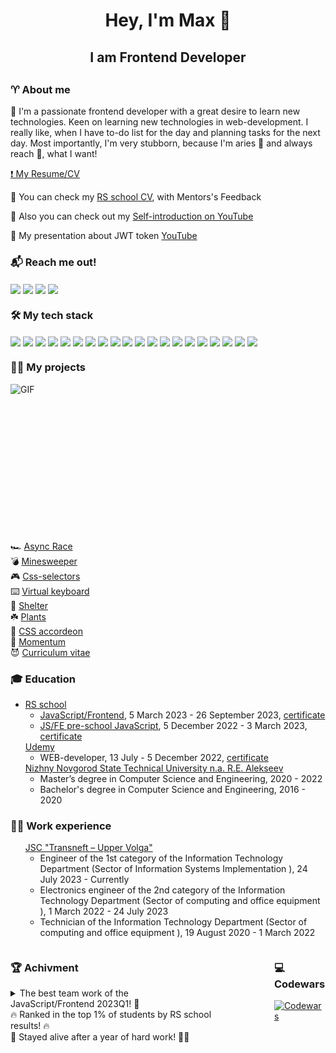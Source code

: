 <h1 align="center"> Hey, I'm Max 👋</h1>

<h2 align="center">I am Frontend Developer<h2>
<h3> ♈ About me </h3>
<p> 🚀 I'm a passionate frontend developer with a great desire to learn new technologies. Keen on learning new technologies in web-development. I really like, when I have to-do list for the day and planning tasks for the next day. Most importantly, I'm very stubborn, because I'm aries 🐏  and always reach 🎯, what I want!
</p>
<p><a href="#">❗  My Resume/CV</a></p>
<p>📎 You can check my <a href="https://app.rs.school/cv/dc9a13fa-8742-4637-9207-40a1b82dfabd">RS school CV</a>, with Mentors's Feedback</p>
<p>🎥 Also you can check out my <a href="https://www.youtube.com/watch?v=kR-WfIrQdHg">Self-introduction on YouTube</a></p>
<p>🎥 My presentation about JWT token <a href="https://www.youtube.com/watch?v=UwAF4peRPuk">YouTube</a></p>

<h3 align="left">📬 Reach me out!</h3>
<p align="left">
<a href="https://t.me/mvpudeev" target="blank"><img align="center" src="https://img.shields.io/badge/Telegram-2CA5E0?style=social&logo=telegram"/></a>
<a href="https://www.linkedin.com/in/maksim-pudeev-9a19a6292" target="blank"><img align="center" src="https://img.shields.io/badge/linkedin-%230077B5.svg?style=social&logo=linkedin"/></a>
<a href="https://discord.com/users/392732673543766016" target="blank"><img align="center" src="https://img.shields.io/badge/Discord-%235865F2.svg?style=social&logo=discord"/></a>
<a href="mailto:maksim.pudeev@gmail.com" target="blank"><img align="center" src="https://img.shields.io/badge/maksim.pudeev@gmail.com-D14836?style=social&logo=gmail"/></a>
</p>

<h3> 🛠️ My tech stack </h3>
<a href="https://www.javascript.com/" target="blank"><img align="center" src="https://img.shields.io/badge/javascript-%23323330.svg?logo=javascript&logoColor=%23F7DF1E"/></a>
<a href="https://www.typescriptlang.org/" target="blank"><img align="center" src="https://img.shields.io/badge/typescript-%23007ACC.svg?logo=typescript&logoColor=white"/></a>
<a href="https://react.dev/" target="blank"><img align="center" src="https://img.shields.io/badge/react-%2320232a.svg?logo=react&logoColor=%2361DAFB"/></a>
<a href="https://redux.js.org/" target="blank"><img align="center" src="https://img.shields.io/badge/redux-%23593d88.svg?logo=redux&logoColor=white"/></a>
<a href="https://www.w3.org/Style/CSS/Overview.en.html" target="blank"><img align="center" src="https://img.shields.io/badge/css3-%231572B6.svg?logo=css3&logoColor=white"/></a>
<a href="https://sass-scss.ru/" target="blank"><img align="center" src="https://img.shields.io/badge/SASS-hotpink.svg?logo=SASS&logoColor=white"/></a>
<a href="https://html.spec.whatwg.org/" target="blank"><img align="center" src="https://img.shields.io/badge/html5-%23E34F26.svg?logo=html5&logoColor=white"/></a>
<a href="https://eslint.org/" target="blank"><img align="center" src="https://img.shields.io/badge/ESLint-4B3263?logo=eslint&logoColor=white"/></a>
<a href="https://git-scm.com/" target="blank"><img align="center" src="https://img.shields.io/badge/git-%23F05033.svg?logo=git&logoColor=white"></a>
<a href="https://github.com/" target="blank"><img align="center" src="https://img.shields.io/badge/github-%23121011.svg?logo=github&logoColor=white"/></a>
<a href="https://vitejs.dev/" target="blank"><img align="center" src="https://img.shields.io/badge/vite-%23646CFF.svg?logo=vite&logoColor=white"/></a>
<a href="https://webpack.js.org/" target="blank"><img align="center" src="https://img.shields.io/badge/webpack-%238DD6F9.svg?logo=webpack&logoColor=black"/></a>
<a href="https://gulpjs.com/" target="blank"><img align="center" src="https://img.shields.io/badge/GULP-%23CF4647.svg?logo=gulp&logoColor=white"/></a>
<a href="https://www.microsoft.com/en-us/sql-server" target="blank"><img align="center" src="https://img.shields.io/badge/Microsoft%20SQL%20Server-CC2927?logo=microsoft%20sql%20server&logoColor=white"/></a>
<a href="https://www.mysql.com/" target="blank"><img align="center" src="https://img.shields.io/badge/mysql-%2300f.svg?logo=mysql&logoColor=white"/></a>
<a href="https://code.visualstudio.com/" target="blank"><img align="center" src="https://img.shields.io/badge/Visual%20Studio%20Code-0078d7.svg?logo=visual-studio-code&logoColor=white"/></a>
<a href="https://www.figma.com/" target="blank"><img align="center" src="https://img.shields.io/badge/figma-%23F24E1E.svg?logo=figma&logoColor=white"/></a>
<a href="https://www.atlassian.com/ru/software/jira" target="blank"><img align="center" src="https://img.shields.io/badge/jira-%230A0FFF.svg?logo=jira&logoColor=white"/></a>
<a href="https://pages.github.com/" target="blank"><img align="center" src="https://img.shields.io/badge/github%20pages-121013?logo=github&logoColor=white"/></a>
<a href="https://vercel.com/" target="blank"><img align="center" src="https://img.shields.io/badge/vercel-%23000000.svg?logo=vercel&logoColor=white"/></a>

<h3>👨‍💻 My projects</h3>
<img align="right" alt="GIF" src="https://github.com/abhisheknaiidu/abhisheknaiidu/blob/master/code.gif?raw=true" width="600" height="250" />

  🏎️ [Async Race](https://github.com/Maxxx1mHR/async-race)  
  💣 [Minesweeper](https://github.com/Maxxx1mHR/minesweeper)  
  🎮 [Css-selectors](https://github.com/Maxxx1mHR/rss-css-selectors)  
  ⌨️ [Virtual keyboard](https://github.com/Maxxx1mHR/virtual-keyboard)  
  🐶 [Shelter](https://github.com/Maxxx1mHR/shelter)  
  ☘️ [Plants](https://github.com/Maxxx1mHR/minesweeper)  
  🎪 [CSS accordeon](https://github.com/Maxxx1mHR/cssBayan)  
  🌆 [Momentum](https://github.com/Maxxx1mHR/momentum)  
  😈 [Curriculum vitae](https://github.com/Maxxx1mHR/rsschool-cv)  

<h3>🎓 Education </h3>
<ul>
  <li>
    <a href="https://wearecommunity.io/communities/the-rolling-scopes">RS school</a>
    <ul>
      <li>
        <a href="https://wearecommunity.io/events/js-fe-rs-2023q1">JavaScript/Frontend</a>, 5 March 2023 - 26 September 2023, <a href="https://app.rs.school/certificate/eqyfqyl5">certificate</a>
      </li>
      </li>
      <li><a href="https://wearecommunity.io/events/js-stage0-rs-2022q4">JS/FE pre-school JavaScript</a>, 5 December 2022 - 3 March 2023, <a href="https://app.rs.school/certificate/hk4kv8hc">certificate</a></li>
    </ul>
    <a href="https://www.udemy.com/">Udemy</a>
    <ul>
      <li>WEB-developer, 13 July - 5 December 2022, <a href="https://www.udemy.com/certificate/UC-f43bac3c-8e53-4214-8129-0a6f3ee3fd48/">certificate</a></li>
    </ul>
    <a href="https://en.nntu.ru/">Nizhny Novgorod State Technical University n.a. R.E. Alekseev</a>
    <ul>
      <li>Master’s degree in Computer Science and Engineering, 2020 - 2022</li>
      <li>Bachelor's degree in Computer Science and Engineering, 2016 - 2020</li>
    </ul>
  </li>
</ul>

<h3>👨‍💼 Work experience</h3>
<ul style="list-style-type:none">
    <li>
      <a href="https://uppervolga.transneft.ru/">JSC "Transneft – Upper Volga"</a>
      <ul >
        <li>Engineer of the 1st category of the Information Technology Department (Sector of Information Systems Implementation ), 24 July 2023 - Currently</li>
        <li>Electronics engineer of the 2nd category of the Information Technology Department (Sector of computing and office equipment ), 1 March 2022 - 24 July 2023</li>
        <li>Technician of the Information Technology Department (Sector of computing and office equipment ), 19 August 2020 - 1 March 2022</li>
      </ul>
    </li>
</ul>

<div style="display:flex; column-gap: 100px">
<div>
<h3>🏆 Achivment</h3>
<details>
<summary>The best team work of the JavaScript/Frontend 2023Q1! 👑</summary>
  <p><a href="https://github.com/itzaur/eCommerce-Application">Our work</a> won in a fair vote of 180 works. Students and mentors of the school participated in the voting</p>
  <div style="display:flex; column-gap: 20px">
    <img src="./assets/voting.png" alt="screenshot-voting" height="500px">
    <img src="./assets/reward.png" alt="screenshot-reward" height="500px">
  </div>
</details>
<div>🔥 Ranked in the top 1% of students by RS school results! 🔥</div>
<div>🐏 Stayed alive after a year of hard work! 🐅🎯</div>
</div>
<div>
<h3>💻 Codewars</h3>

[![Codewars](https://www.codewars.com/users/rsschool_1ad37e94bf8d8c5c/badges/micro)](https://www.codewars.com/users/rsschool_1ad37e94bf8d8c5c)

</div>
</div>
